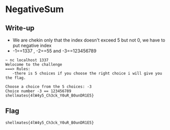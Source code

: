 # NegativeSum

## Write-up
- We are chekin only that the index doesn't exceed 5 but not 0, we have to put negative index
- -1==1337 , -2==55 and -3==123456789

```
~ nc localhost 1337
Welocome to the challenge
===> Rules: 
   -there is 5 choices if you choose the right choice i will give you the flag.

Choose a choice from the 5 choices: -3
Choice number -3 == 123456789
shellmates{4lW4y5_Ch3ck_Y0uR_B0unDR1E5}
```
## Flag
`shellmates{4lW4y5_Ch3ck_Y0uR_B0unDR1E5}`
